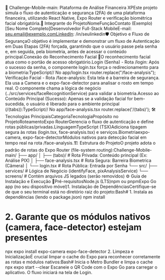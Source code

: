 🚀 Challenge-Mobile-main: Plataforma de Análise Financeira XPEste projeto simula o fluxo de autenticação e segurança (2FA) de uma plataforma financeira, utilizando React Native, Expo Router e verificação biométrica facial obrigatória.👤 Integrante do ProjetoNomeFunçãoContato (Exemplo)[Seu Nome Completo]Desenvolvedor Full-Stack MobileE-mail: seu.email@exemplo.comLinkedIn: /in/seulinkedin🛡️ Objetivo e Fluxo de SegurançaO objetivo é implementar e demonstrar um fluxo de Autenticação em Duas Etapas (2FA) forçada, garantindo que o usuário passe pela senha e, em seguida, pela biometria, antes de acessar o conteúdo principal.Conexão do Reconhecimento Facial 🤳O reconhecimento facial atua como o portão de acesso obrigatório.Login (Senha) - Rota /login: Após o sucesso da senha, o componente login.tsx força o redirecionamento para a biometria:TypeScript// No app/login.tsx
router.replace("/face-analysis");
Verificação Facial - Rota /face-analysis: Esta tela é a barreira de segurança. Ela usa a Camera e o expo-face-detector para analisar o rosto em tempo real. O componente chama a lógica de negócio (../src/services/faceRecognitionService) para validar a biometria.Acesso ao Conteúdo Principal (Sucesso): Apenas se a validação facial for bem-sucedida, o usuário é liberado para o ambiente principal (/(tabs)):TypeScript// No app/face-analysis.tsx
router.replace('/(tabs)');
🛠️ Tecnologias PrincipaisCategoriaTecnologiaPropósito no ProjetoRoteamentoExpo RouterGerencia o fluxo de autenticação e define rotas públicas/privadas.LinguagemTypeScript (TSX)Adiciona tipagem segura às rotas (login.tsx, face-analysis.tsx) e serviços.Biometriaexpo-camera, expo-face-detectorMódulos nativos para detecção facial em tempo real na rota /face-analysis.🏗️ Estrutura do ProjetoO projeto adota o padrão de rotas do Expo Router (file-system routing):Challenge-Mobile-main/
├── app/
│   ├── (tabs)/             # Rota Privada: Conteúdo principal (Ex: Análise PIX)
│   ├── face-analysis.tsx   # Rota Segura: Barreira Biometrica (Câmera)
│   └── login.tsx           # Rota Pública: Entrada por Senha
└── src/
    ├── services/           # Lógica de Negócio (identifyFace, pixAnalysisService)
    └── screens/            # Contém arquivos JS legados (serão removidos)
⚙️ Guia de Instalação e Execução 🏁Pré-requisitosNode.js (LTS)npm ou pnpmExpo Go app (no seu dispositivo móvel)1. Instalação de DependênciasCertifique-se de que o seu terminal está no diretório raiz do projeto:Bash# 1. Instala as dependências (lendo o package.json)
npm install 

# 2. Garante que os módulos nativos (camera, face-detector) estejam presentes
npx expo install expo-camera expo-face-detector
2. Limpeza e InicializaçãoÉ crucial limpar o cache do Expo para reconhecer corretamente as rotas e módulos nativos:Bash# Inicia o Metro Bundler e limpa o cache
npx expo start --clear
Escaneie o QR Code com o Expo Go para carregar o aplicativo. O fluxo iniciará na tela de Login.
